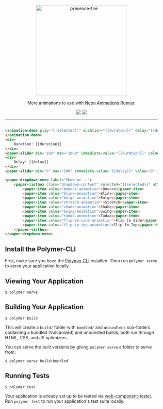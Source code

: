 # <more-animations>

<p align="center">
  <img alt="presence-fire" src="MoreAnimations400.png" width="300">
</p>

<p align="center">
More animations to use with <a target="_blank" href="https://github.com/PolymerElements/neon-animation#a-basic-animatable-element">Neon Animations Runner</a>.
</p>

<p align="center">
  <a href="https://beta.webcomponents.org/element/convoo/presence-fire"><img src="https://img.shields.io/badge/webcomponents.org-published-blue.svg"></a>
  <a href="https://gitter.im/convoo/general"><img src="https://img.shields.io/badge/gitter-join%20chat-brightgreen.svg"></a>
</p>

---

<!--
```
<custom-element-demo>
  <template is="dom-bind">
    <link rel="import" href="../paper-item/paper-item.html">
    <link rel="import" href="../paper-listbox/paper-listbox.html">
    <link rel="import" href="../paper-slider/paper-slider.html">
    <link rel="import" href="animation-demo.html">
    <style>
        paper-slider {
            --paper-slider-knob-color: #ca3b50;
            --paper-slider-active-color: #e5435a;å
        }
    </style>
    <next-code-block></next-code-block>
  </template>
</custom-element-demo>
```
-->
```html

<animation-demo play="[[selected]]" duration="{{duration}}" delay="{{delay}}">
</animation-demo>
<div>
    Duration: [[duration]]
</div>
<paper-slider min="100" max="1000" immediate-value="{{duration}}" value="500" snaps step="50"></paper-slider>
<div>
    Delay: [[delay]]
</div>
<paper-slider min="0" max="500" immediate-value="{{delay}}" value="0" snaps step="50"></paper-slider>

<paper-dropdown-menu label="Show me...">
    <paper-listbox class="dropdown-content" selected="{{selected}}" attr-for-selected="value">
        <paper-item value="bounce-animation">Bounce</paper-item>
        <paper-item value="blink-animation">Blink</paper-item>
        <paper-item value="bulge-animation">Bulge</paper-item>
        <paper-item value="stretch-animation">Stretch</paper-item>
        <paper-item value="shake-animation">Shake</paper-item>
        <paper-item value="swing-animation">Swing</paper-item>
        <paper-item value="tadaa-animation">Tadaa</paper-item>
        <paper-item value="flip-in-side-animation">Flip In Side</paper-item>
        <paper-item value="flip-in-top-animation">Flip In Top</paper-item>
    </paper-listbox>
</paper-dropdown-menu>
```


## Install the Polymer-CLI

First, make sure you have the [Polymer CLI](https://www.npmjs.com/package/polymer-cli) installed. Then run `polymer serve` to serve your application locally.

## Viewing Your Application

```
$ polymer serve
```

## Building Your Application

```
$ polymer build
```

This will create a `build/` folder with `bundled/` and `unbundled/` sub-folders
containing a bundled (Vulcanized) and unbundled builds, both run through HTML,
CSS, and JS optimizers.

You can serve the built versions by giving `polymer serve` a folder to serve
from:

```
$ polymer serve build/bundled
```

## Running Tests

```
$ polymer test
```

Your application is already set up to be tested via [web-component-tester](https://github.com/Polymer/web-component-tester). Run `polymer test` to run your application's test suite locally.
